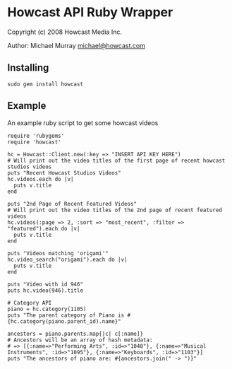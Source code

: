 # Howcast API Ruby Wrapper

Copyright (c) 2008 Howcast Media Inc.

Author: Michael Murray <michael@howcast.com>

## Installing
	
    sudo gem install howcast
  
## Example

An example ruby script to get some howcast videos

    require 'rubygems'
    require 'howcast'

    hc = Howcast::Client.new(:key => "INSERT API KEY HERE")
    # Will print out the video titles of the first page of recent howcast studios videos
    puts "Recent Howcast Studios Videos"
    hc.videos.each do |v|
      puts v.title
    end

    puts "2nd Page of Recent Featured Videos"
    # Will print out the video titles of the 2nd page of recent featured videos
    hc.videos(:page => 2, :sort => "most_recent", :filter => "featured").each do |v|
      puts v.title
    end

    puts "Videos matching 'origami'"
    hc.video_search("origami").each do |v|
      puts v.title
    end

    puts "Video with id 946"
    puts hc.video(946).title
  
    # Category API
    piano = hc.category(1105)
    puts "The parent category of Piano is #{hc.category(piano.parent_id).name}"
  
    ancestors = piano.parents.map{|c| c[:name]}
    # Ancestors will be an array of hash metadata: 
    # => [{:name=>"Performing Arts", :id=>"1048"}, {:name=>"Musical Instruments", :id=>"1095"}, {:name=>"Keyboards", :id=>"1103"}]
    puts "The ancestors of piano are: #{ancestors.join(" -> ")}"